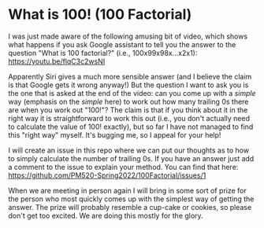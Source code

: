 # What is 100!   (100 Factorial)

I was just made aware of the following amusing bit of video, which shows what happens if you ask Google assistant to tell you the answer to the question "What is 100 factorial?" (i.e., 100x99x98x...x2x1):
https://youtu.be/flqC3c2wsNI

Apparently Siri gives a much more sensible answer (and I believe the claim is that Google gets it wrong anyway!)
But the question I want to ask you is the one that is asked at the end of the video: can you come up with a _simple_ way (emphasis on the _simple_ here) to work out how many trailing 0s there are when you work out "100!"?
The claim is that if you think about it in the right way it is straightforward to work this out (i.e., you don't actually need to calculate the value of 100! exactly), but so far I have not managed to find this "right way" myself. It's bugging me, so I appeal for your help! 

I will create an issue in this repo where we can put our thoughts as to how to simply calculate the number of trailing 0s. If you have an  answer just add a comment to the issue to explain your method. You can find that here: https://github.com/PM520-Spring2022/100Factorial/issues/1

When we are meeting in person again I will bring in some sort of prize for the person who most quickly comes up with the simplest way of getting the answer. The prize will probably resemble a cup-cake or cookies, so please don't get too excited. We are doing this mostly for the glory.

